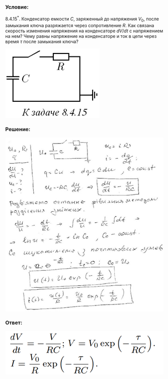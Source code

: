 ###  Условие: 

$8.4.15^*.$ Конденсатор емкости $C$, заряженный до напряжения $V_0$, после замыкания ключа разряжается через сопротивление $R$. Как связана скорость изменения напряжения на конденсаторе $dV /dt$ с напряжением на нем? Чему равны напряжение на конденсаторе и ток в цепи через время $\tau$ после замыкания ключа? 

![|300x220, 67%](../../img/8.4.15/statement.png) 

###  Решение: 

![|584x640, 67%](../../img/8.4.15/1.jpg) 

###  Ответ: 

![|603x166, 51%](../../img/8.4.15/ans.png) 
